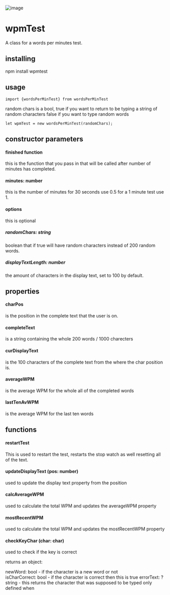![image](https://travis-ci.org/Scoombe/wpmTest.svg?branch=master)

# wpmTest
A class for a words per minutes test. 

## installing

npm install wpmtest


## usage
```
import {wordsPerMinTest} from wordsPerMinTest
```
random chars is a bool, true if you want to return to be typing a string of random characters
false if you want to type random words
```
let wpmTest = new wordsPerMinTest(randomChars);
```

## constructor parameters

#### finished function

this is the function that you pass in that will be called after number of minutes has completed.

#### minutes: number

this is the number of minutes for 30 seconds use 0.5 for a 1 minute test use 1.

#### options

this is optional

##### randomChars: string

boolean that if true will have random characters instead of 200 random words. 

##### displayTextLength: number

the amount of characters in the display text, set to 100 by default.

## properties 

#### charPos
is the position in the complete text that the user is on.

#### completeText
is a string containing the whole 200 words / 1000 charecters

#### curDisplayText
is the 100 characters of the complete text from the where the char position is.

#### averageWPM
is the average WPM for the whole all of the completed words

#### lastTenAvWPM
is the average WPM for the last ten words

## functions

#### restartTest

This is used to restart the test, restarts the stop watch as well resetting all of the text. 

#### updateDisplayText (pos: number)

used to update the display text property from the position

#### calcAverageWPM

used to calculate the total WPM and updates the averageWPM property

#### mostRecentWPM 

used to calculate the total WPM and updates the mostRecentWPM property

#### checkKeyChar (char: char)

used to check if the key is correct 

returns an object:

newWord: bool - if the character is a new word or not  
isCharCorrect: bool - if the character is correct then this is true
errorText: ?string - this returns the character that was supposed to be typed only defined when

